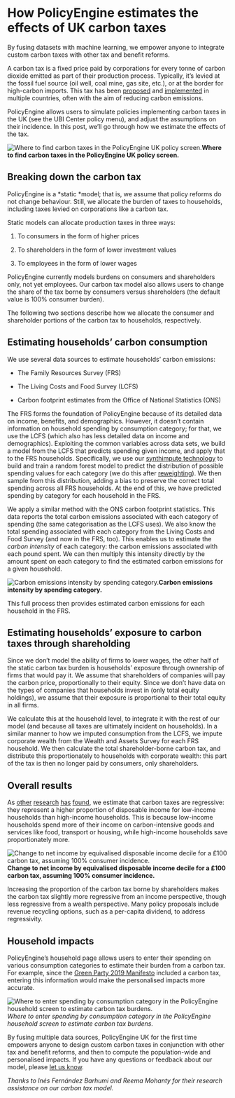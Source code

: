 # How PolicyEngine estimates the effects of UK carbon taxes

By fusing datasets with machine learning, we empower anyone to integrate custom carbon taxes with other tax and benefit reforms.

A carbon tax is a fixed price paid by corporations for every tonne of carbon dioxide emitted as part of their production process. Typically, it’s levied at the fossil fuel source (oil well, coal mine, gas site, etc.), or at the border for high-carbon imports. This tax has been [proposed](https://www.bloomberg.com/news/articles/2021-11-06/white-house-backed-carbon-tax-in-sight-for-biden-s-climate-bill) and [implemented](https://taxfoundation.org/carbon-taxes-in-europe-2021/) in multiple countries, often with the aim of reducing carbon emissions.

PolicyEngine allows users to simulate policies implementing carbon taxes in the UK (see the UBI Center policy menu), and adjust the assumptions on their incidence. In this post, we’ll go through how we estimate the effects of the tax.

![*Where to find carbon taxes in the PolicyEngine UK policy screen.*](https://cdn-images-1.medium.com/max/3200/0*mqJzs0Oc0Q53LaRM)**Where to find carbon taxes in the PolicyEngine UK policy screen.**

## Breaking down the carbon tax

PolicyEngine is a *static *model; that is, we assume that policy reforms do not change behaviour. Still, we allocate the burden of taxes to households, including taxes levied on corporations like a carbon tax.

Static models can allocate production taxes in three ways:

1. To consumers in the form of higher prices

1. To shareholders in the form of lower investment values

1. To employees in the form of lower wages

PolicyEngine currently models burdens on consumers and shareholders only, not yet employees. Our carbon tax model also allows users to change the share of the tax borne by consumers versus shareholders (the default value is 100% consumer burden).

The following two sections describe how we allocate the consumer and shareholder portions of the carbon tax to households, respectively.

## Estimating households’ carbon consumption

We use several data sources to estimate households’ carbon emissions:

- The Family Resources Survey (FRS)

- The Living Costs and Food Survey (LCFS)

- Carbon footprint estimates from the Office of National Statistics (ONS)

The FRS forms the foundation of PolicyEngine because of its detailed data on income, benefits, and demographics. However, it doesn’t contain information on household spending by consumption category; for that, we use the LCFS (which also has less detailed data on income and demographics). Exploiting the common variables across data sets, we build a model from the LCFS that predicts spending given income, and apply that to the FRS households. Specifically, we use our [synthimpute technology](http://github.com/policyengine/synthimpute) to build and train a random forest model to predict the distribution of possible spending values for each category (we do this after [reweighting](https://blog.policyengine.org/how-machine-learning-tools-make-policyengine-more-accurate-17af859cdd97)). We then sample from this distribution, adding a bias to preserve the correct total spending across all FRS households. At the end of this, we have predicted spending by category for each household in the FRS.

We apply a similar method with the ONS carbon footprint statistics. This data reports the total carbon emissions associated with each category of spending (the same categorisation as the LCFS uses). We also know the total spending associated with each category from the Living Costs and Food Survey (and now in the FRS, too). This enables us to estimate the _carbon intensity_ of each category: the carbon emissions associated with each pound spent. We can then multiply this intensity directly by the amount spent on each category to find the estimated carbon emissions for a given household.

![*Carbon emissions intensity by spending category.*](https://cdn-images-1.medium.com/max/2000/0*GBk5kkc5LsEaYZuf)**Carbon emissions intensity by spending category.**

This full process then provides estimated carbon emissions for each household in the FRS.

## Estimating households’ exposure to carbon taxes through shareholding

Since we don’t model the ability of firms to lower wages, the other half of the static carbon tax burden is households’ exposure through ownership of firms that would pay it. We assume that shareholders of companies will pay the carbon price, proportionally to their equity. Since we don’t have data on the types of companies that households invest in (only total equity holdings), we assume that their exposure is proportional to their total equity in all firms.

We calculate this at the household level, to integrate it with the rest of our model (and because all taxes are ultimately incident on households). In a similar manner to how we imputed consumption from the LCFS, we impute corporate wealth from the Wealth and Assets Survey for each FRS household. We then calculate the total shareholder-borne carbon tax, and distribute this proportionately to households with corporate wealth: this part of the tax is then no longer paid by consumers, only shareholders.

## Overall results

As [other](https://www.lse.ac.uk/granthaminstitute/publication/distributional-impacts-of-a-carbon-tax-in-the-uk/) [research](https://www.nber.org/papers/w15239) [has](https://ifs.org.uk/publications/15817) [found](https://www.elibrary.imf.org/view/books/071/21375-9781138825369-en/ch006.xml), we estimate that carbon taxes are regressive: they represent a higher proportion of disposable income for low-income households than high-income households. This is because low-income households spend more of their income on carbon-intensive goods and services like food, transport or housing, while high-income households save proportionately more.

![*Change to net income by equivalised disposable income decile for a £100 carbon tax, assuming 100% consumer incidence.*](https://cdn-images-1.medium.com/max/2334/0*WqMXO8DRE955C9Wn)**Change to net income by equivalised disposable income decile for a £100 carbon tax, assuming 100% consumer incidence.**

Increasing the proportion of the carbon tax borne by shareholders makes the carbon tax slightly more regressive from an income perspective, though less regressive from a wealth perspective. Many policy proposals include revenue recycling options, such as a per-capita dividend, to address regressivity.

## Household impacts

PolicyEngine’s household page allows users to enter their spending on various consumption categories to estimate their burden from a carbon tax. For example, since the [Green Party 2019 Manifesto](https://blog.policyengine.org/the-green-party-manifesto-at-policyfest-ee05a2d3b06d) included a carbon tax, entering this information would make the personalised impacts more accurate.

![Where to enter spending by consumption category in the PolicyEngine household screen to estimate carbon tax burdens.](https://cdn-images-1.medium.com/max/5792/1*4RxCk4AAFIEE8iIjkW7SDQ.png)_Where to enter spending by consumption category in the PolicyEngine household screen to estimate carbon tax burdens._

By fusing multiple data sources, PolicyEngine UK for the first time empowers anyone to design custom carbon taxes in conjunction with other tax and benefit reforms, and then to compute the population-wide and personalised impacts. If you have any questions or feedback about our model, please [let us know](mailto:contact@policyengine.org).

_Thanks to ​​Inés Fernández Barhumi and Reema Mohanty for their research assistance on our carbon tax model._
